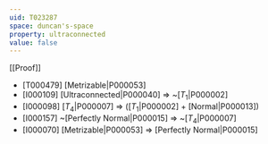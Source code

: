 ```yaml
---
uid: T023287
space: duncan's-space
property: ultraconnected
value: false
---
```

[[Proof]]

* [T000479] [Metrizable|P000053]
* [I000109] [Ultraconnected|P000040] => ~[$T_1$|P000002]
* [I000098] [$T_4$|P000007] => ([$T_1$|P000002] + [Normal|P000013])
* [I000157] ~[Perfectly Normal|P000015] => ~[$T_4$|P000007]
* [I000070] [Metrizable|P000053] => [Perfectly Normal|P000015]


